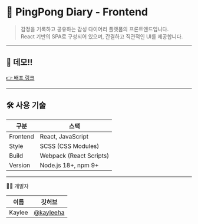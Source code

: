 # 🏓 PingPong Diary - Frontend

> 감정을 기록하고 공유하는 감성 다이어리 플랫폼의 프론트엔드입니다.  
> React 기반의 SPA로 구성되어 있으며, 간결하고 직관적인 UI를 제공합니다.

---

## 📸 데모!!

[👉 배포 링크](http://pingpong-diary.kro.kr)

---

## 🛠️ 사용 기술

| 구분     | 스택                    |
| -------- | ----------------------- |
| Frontend | React, JavaScript       |
| Style    | SCSS (CSS Modules)      |
| Build    | Webpack (React Scripts) |
| Version  | Node.js 18+, npm 9+     |

---

🧑‍💻 개발자

| 이름   | 깃허브                                   |
| ------ | ---------------------------------------- |
| Kaylee | [@kayleeha](https://github.com/kayleeha) |
